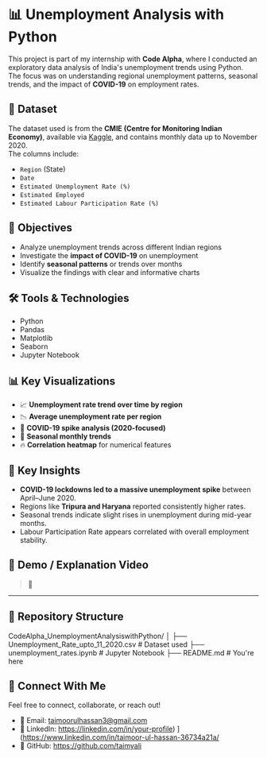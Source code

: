 # 📊 Unemployment Analysis with Python
This project is part of my internship with **Code Alpha**, where I conducted an exploratory data analysis of India's unemployment trends using Python.  
The focus was on understanding regional unemployment patterns, seasonal trends, and the impact of **COVID-19** on employment rates.

## 📁 Dataset

The dataset used is from the **CMIE (Centre for Monitoring Indian Economy)**, available via [Kaggle](https://www.kaggle.com/datasets/gokulrajkmv/unemployment-in-india), and contains monthly data up to November 2020.  
The columns include:
- `Region` (State)
- `Date`
- `Estimated Unemployment Rate (%)`
- `Estimated Employed`
- `Estimated Labour Participation Rate (%)`

## 🧠 Objectives

- Analyze unemployment trends across different Indian regions
- Investigate the **impact of COVID-19** on unemployment
- Identify **seasonal patterns** or trends over months
- Visualize the findings with clear and informative charts

## 🛠️ Tools & Technologies

- Python
- Pandas
- Matplotlib
- Seaborn
- Jupyter Notebook

## 📊 Key Visualizations

- 📈 **Unemployment rate trend over time by region**
- 📉 **Average unemployment rate per region**
- 🦠 **COVID-19 spike analysis (2020-focused)**
- 📆 **Seasonal monthly trends**
- 🔥 **Correlation heatmap** for numerical features

## 📌 Key Insights

- **COVID-19 lockdowns led to a massive unemployment spike** between April–June 2020.
- Regions like **Tripura and Haryana** reported consistently higher rates.
- Seasonal trends indicate slight rises in unemployment during mid-year months.
- Labour Participation Rate appears correlated with overall employment stability.

## 🎥 Demo / Explanation Video

> 🔗 

---

## 📂 Repository Structure
CodeAlpha_UnemploymentAnalysiswithPython/
│
├── Unemployment_Rate_upto_11_2020.csv # Dataset used
├── unemployment_rates.ipynb # Jupyter Notebook
├── README.md # You're here

## 🔗 Connect With Me

Feel free to connect, collaborate, or reach out!  
- 📧 Email: taimoorulhassan3@gmail.com  
- 💼 LinkedIn: https://linkedin.com/in/your-profile) ](https://www.linkedin.com/in/taimoor-ul-hassan-36734a21a/
- 🧠 GitHub: https://github.com/taimyali

